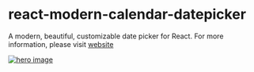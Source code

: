 # react-modern-calendar-datepicker

A modern, beautiful, customizable date picker for React. For more information, please visit [website](https://kiarash-z.github.io/react-modern-calendar-datepicker)

<a href="https://kiarash-z.github.io/react-modern-calendar-datepicker">
	<img src="https://user-images.githubusercontent.com/20098648/67585012-9d05d300-f75b-11e9-82f1-cf3f03ab5a83.png" alt="hero image" />
</a>
